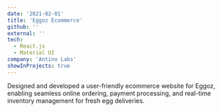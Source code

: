 ```yaml
---
date: '2021-02-01'
title: 'Eggoz Ecommerce'
github: ''
external: ''
tech:
  - React.js
  - Material UI
company: 'Antino Labs'
showInProjects: true
---
```


Designed and developed a user-friendly ecommerce website for Eggoz, enabling seamless online ordering, payment processing, and real-time inventory management for fresh egg deliveries.
